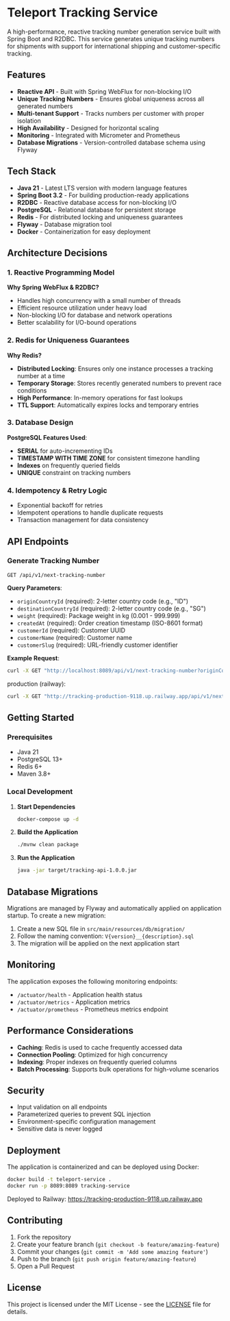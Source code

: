 # Teleport Tracking Service

A high-performance, reactive tracking number generation service built with Spring Boot and R2DBC. This service generates unique tracking numbers for shipments with support for international shipping and customer-specific tracking.

## Features

- **Reactive API** - Built with Spring WebFlux for non-blocking I/O
- **Unique Tracking Numbers** - Ensures global uniqueness across all generated numbers
- **Multi-tenant Support** - Tracks numbers per customer with proper isolation
- **High Availability** - Designed for horizontal scaling
- **Monitoring** - Integrated with Micrometer and Prometheus
- **Database Migrations** - Version-controlled database schema using Flyway

## Tech Stack

- **Java 21** - Latest LTS version with modern language features
- **Spring Boot 3.2** - For building production-ready applications
- **R2DBC** - Reactive database access for non-blocking I/O
- **PostgreSQL** - Relational database for persistent storage
- **Redis** - For distributed locking and uniqueness guarantees
- **Flyway** - Database migration tool
- **Docker** - Containerization for easy deployment

## Architecture Decisions

### 1. Reactive Programming Model

**Why Spring WebFlux & R2DBC?**
- Handles high concurrency with a small number of threads
- Efficient resource utilization under heavy load
- Non-blocking I/O for database and network operations
- Better scalability for I/O-bound operations

### 2. Redis for Uniqueness Guarantees

**Why Redis?**
- **Distributed Locking**: Ensures only one instance processes a tracking number at a time
- **Temporary Storage**: Stores recently generated numbers to prevent race conditions
- **High Performance**: In-memory operations for fast lookups
- **TTL Support**: Automatically expires locks and temporary entries

### 3. Database Design

**PostgreSQL Features Used**:
- **SERIAL** for auto-incrementing IDs
- **TIMESTAMP WITH TIME ZONE** for consistent timezone handling
- **Indexes** on frequently queried fields
- **UNIQUE** constraint on tracking numbers

### 4. Idempotency & Retry Logic

- Exponential backoff for retries
- Idempotent operations to handle duplicate requests
- Transaction management for data consistency

## API Endpoints

### Generate Tracking Number

```http
GET /api/v1/next-tracking-number
```

**Query Parameters**:
- `originCountryId` (required): 2-letter country code (e.g., "ID")
- `destinationCountryId` (required): 2-letter country code (e.g., "SG")
- `weight` (required): Package weight in kg (0.001 - 999.999)
- `createdAt` (required): Order creation timestamp (ISO-8601 format)
- `customerId` (required): Customer UUID
- `customerName` (required): Customer name
- `customerSlug` (required): URL-friendly customer identifier

**Example Request**:
```bash
curl -X GET "http://localhost:8089/api/v1/next-tracking-number?originCountryId=ID&destinationCountryId=SG&weight=1.5&createdAt=2025-06-27T18:00:00%2B07:00&customerId=123e4567-e89b-12d3-a456-426614174000&customerName=Test%20Customer&customerSlug=test-customer"
```

production (railway):
```bash
curl -X GET "http://tracking-production-9118.up.railway.app/api/v1/next-tracking-number?originCountryId=ID&destinationCountryId=SG&weight=1.5&createdAt=2025-06-27T18:00:00%2B07:00&customerId=123e4567-e89b-12d3-a456-426614174000&customerName=Test%20Customer&customerSlug=test-customer"
````

## Getting Started

### Prerequisites

- Java 21
- PostgreSQL 13+
- Redis 6+
- Maven 3.8+

### Local Development

1. **Start Dependencies**
   ```bash
   docker-compose up -d
   ```

2. **Build the Application**
   ```bash
   ./mvnw clean package
   ```

3. **Run the Application**
   ```bash
   java -jar target/tracking-api-1.0.0.jar
   ```

## Database Migrations

Migrations are managed by Flyway and automatically applied on application startup. To create a new migration:

1. Create a new SQL file in `src/main/resources/db/migration/`
2. Follow the naming convention: `V{version}__{description}.sql`
3. The migration will be applied on the next application start

## Monitoring

The application exposes the following monitoring endpoints:

- `/actuator/health` - Application health status
- `/actuator/metrics` - Application metrics
- `/actuator/prometheus` - Prometheus metrics endpoint

## Performance Considerations

- **Caching**: Redis is used to cache frequently accessed data
- **Connection Pooling**: Optimized for high concurrency
- **Indexing**: Proper indexes on frequently queried columns
- **Batch Processing**: Supports bulk operations for high-volume scenarios

## Security

- Input validation on all endpoints
- Parameterized queries to prevent SQL injection
- Environment-specific configuration management
- Sensitive data is never logged

## Deployment

The application is containerized and can be deployed using Docker:

```bash
docker build -t teleport-service .
docker run -p 8089:8089 tracking-service
```

Deployed to Railway: https://tracking-production-9118.up.railway.app

## Contributing

1. Fork the repository
2. Create your feature branch (`git checkout -b feature/amazing-feature`)
3. Commit your changes (`git commit -m 'Add some amazing feature'`)
4. Push to the branch (`git push origin feature/amazing-feature`)
5. Open a Pull Request

## License

This project is licensed under the MIT License - see the [LICENSE](LICENSE) file for details.
